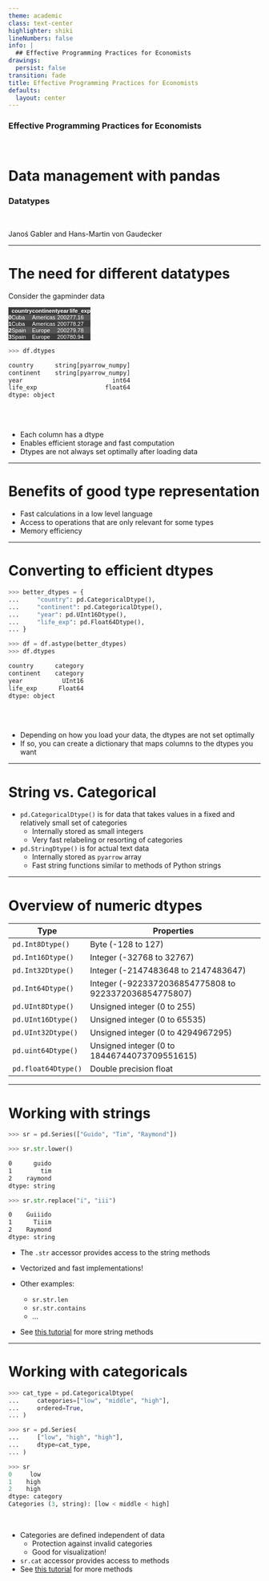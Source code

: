 ```yaml
---
theme: academic
class: text-center
highlighter: shiki
lineNumbers: false
info: |
  ## Effective Programming Practices for Economists
drawings:
  persist: false
transition: fade
title: Effective Programming Practices for Economists
defaults:
  layout: center
---
```


### Effective Programming Practices for Economists

<br>

# Data management with pandas

### Datatypes

<br>


Janoś Gabler and Hans-Martin von Gaudecker

---

# The need for different datatypes

<div class="grid grid-cols-2 gap-12">
<div>

Consider the gapminder data

<style type="text/css">
#T_4be52   {
  margin: 0;
  font-family: "Helvetica", "Helvetica", sans-serif;
  border-collapse: collapse;
  border: none;
  font-size: 80%;
  color: #fff;
}
#T_4be52 thead {
  background-color: #3d3d3d;
}
#T_4be52 tbody tr:nth-child(even) {
  background-color: #3d3d3d;
}
#T_4be52 tbody tr:nth-child(odd) {
  background-color: #565656;
}
#T_4be52 td {
  padding: 0em;
}
#T_4be52 th {
  font-weight: bold;
  text-align: left;
  padding: 0em;
}
#T_4be52 caption {
  caption-side: bottom;
}
</style>
<table id="T_4be52">
  <thead>
    <tr>
      <th class="blank level0" >&nbsp;</th>
      <th id="T_4be52_level0_col0" class="col_heading level0 col0" >country</th>
      <th id="T_4be52_level0_col1" class="col_heading level0 col1" >continent</th>
      <th id="T_4be52_level0_col2" class="col_heading level0 col2" >year</th>
      <th id="T_4be52_level0_col3" class="col_heading level0 col3" >life_exp</th>
    </tr>
  </thead>
  <tbody>
    <tr>
      <th id="T_4be52_level0_row0" class="row_heading level0 row0" >0</th>
      <td id="T_4be52_row0_col0" class="data row0 col0" >Cuba</td>
      <td id="T_4be52_row0_col1" class="data row0 col1" >Americas</td>
      <td id="T_4be52_row0_col2" class="data row0 col2" >2002</td>
      <td id="T_4be52_row0_col3" class="data row0 col3" >77.16</td>
    </tr>
    <tr>
      <th id="T_4be52_level0_row1" class="row_heading level0 row1" >1</th>
      <td id="T_4be52_row1_col0" class="data row1 col0" >Cuba</td>
      <td id="T_4be52_row1_col1" class="data row1 col1" >Americas</td>
      <td id="T_4be52_row1_col2" class="data row1 col2" >2007</td>
      <td id="T_4be52_row1_col3" class="data row1 col3" >78.27</td>
    </tr>
    <tr>
      <th id="T_4be52_level0_row2" class="row_heading level0 row2" >2</th>
      <td id="T_4be52_row2_col0" class="data row2 col0" >Spain</td>
      <td id="T_4be52_row2_col1" class="data row2 col1" >Europe</td>
      <td id="T_4be52_row2_col2" class="data row2 col2" >2002</td>
      <td id="T_4be52_row2_col3" class="data row2 col3" >79.78</td>
    </tr>
    <tr>
      <th id="T_4be52_level0_row3" class="row_heading level0 row3" >3</th>
      <td id="T_4be52_row3_col0" class="data row3 col0" >Spain</td>
      <td id="T_4be52_row3_col1" class="data row3 col1" >Europe</td>
      <td id="T_4be52_row3_col2" class="data row3 col2" >2007</td>
      <td id="T_4be52_row3_col3" class="data row3 col3" >80.94</td>
    </tr>
  </tbody>
</table>


```python
>>> df.dtypes
```
```txt
country      string[pyarrow_numpy]
continent    string[pyarrow_numpy]
year                         int64
life_exp                   float64
dtype: object
```

</div>
<div>

<br/>
<br/>

- Each column has a dtype
- Enables efficient storage and fast computation
- Dtypes are not always set optimally after loading data


</div>
</div>

---

# Benefits of good type representation

- Fast calculations in a low level language
- Access to operations that are only relevant for some types
- Memory efficiency

---

# Converting to efficient dtypes

<div class="flex">
<div>

```python
>>> better_dtypes = {
...     "country": pd.CategoricalDtype(),
...     "continent": pd.CategoricalDtype(),
...     "year": pd.UInt16Dtype(),
...     "life_exp": pd.Float64Dtype(),
... }

>>> df = df.astype(better_dtypes)
>>> df.dtypes
```
```txt
country      category
continent    category
year           UInt16
life_exp      Float64
dtype: object
```

</div>
<div>

<br/>
<br/>

- Depending on how you load your data, the dtypes are not set optimally
- If so, you can create a dictionary that maps columns to the dtypes you want

</div>
</div>

---

# String vs. Categorical

- `pd.CategoricalDtype()` is for data that takes values in a fixed and relatively
small set of categories
    - Internally stored as small integers
    - Very fast relabeling or resorting of categories
- `pd.StringDtype()` is for actual text data
    - Internally stored as `pyarrow` array
    - Fast string functions similar to methods of Python strings


---



# Overview of numeric dtypes

| Type                | Properties                                             |
|---------------------|--------------------------------------------------------|
| `pd.Int8Dtype()` 	  | Byte (-128 to 127)                                     |
| `pd.Int16Dtype()` 	| Integer (-32768 to 32767)                              |
| `pd.Int32Dtype()` 	| Integer (-2147483648 to 2147483647)                    |
| `pd.Int64Dtype()` 	| Integer (-9223372036854775808 to 9223372036854775807)  |
| `pd.UInt8Dtype()` 	| Unsigned integer (0 to 255)                            |
| `pd.UInt16Dtype()` 	| Unsigned integer (0 to 65535)                          |
| `pd.UInt32Dtype()` 	| Unsigned integer (0 to 4294967295)                     |
| `pd.uint64Dtype()` 	| Unsigned integer (0 to 18446744073709551615)           |
| `pd.float64Dtype()` |	Double precision float                                 |

---

# Working with strings


<div class="flex">
<div>

```python
>>> sr = pd.Series(["Guido", "Tim", "Raymond"])

>>> sr.str.lower()
```
```txt
0      guido
1        tim
2    raymond
dtype: string
```
```python
>>> sr.str.replace("i", "iii")
```
```txt
0    Guiiido
1      Tiiim
2    Raymond
dtype: string
```

</div>
<div>

- The `.str` accessor provides access to the string methods
- Vectorized and fast implementations!
- Other examples:
  - `sr.str.len`
  - `sr.str.contains`
  - ...

- See [this tutorial](https://pandas.pydata.org/docs/user_guide/text.html) for more
string methods

</div>
</div>


---

# Working with categoricals


<div class="flex">
<div>

```python
>>> cat_type = pd.CategoricalDtype(
...     categories=["low", "middle", "high"],
...     ordered=True,
... )

>>> sr = pd.Series(
...     ["low", "high", "high"],
...     dtype=cat_type,
... )

>>> sr
0     low
1    high
2    high
dtype: category
Categories (3, string): [low < middle < high]
```

</div>
<div>

<br/>

- Categories are defined independent of data
  - Protection against invalid categories
  - Good for visualization!
- `sr.cat` accessor provides access to methods
- See [this tutorial](https://pandas.pydata.org/docs/user_guide/categorical.html)
for more methods


</div>
</div>
